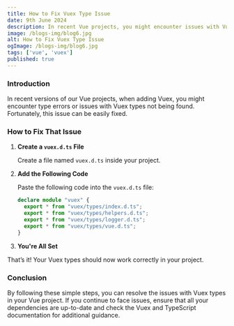 ```yaml
---
title: How to Fix Vuex Type Issue
date: 9th June 2024
description: In recent Vue projects, you might encounter issues with Vuex types not working properly. We will fix that type issue and make Vuex types work correctly.
image: /blogs-img/blog6.jpg
alt: How to Fix Vuex Type Issue
ogImage: /blogs-img/blog6.jpg
tags: ['vue', 'vuex']
published: true
---
```


### Introduction

In recent versions of our Vue projects, when adding Vuex, you might encounter type errors or issues with Vuex types not being found. Fortunately, this issue can be easily fixed.

### How to Fix That Issue

1. **Create a `vuex.d.ts` File**

   Create a file named `vuex.d.ts` inside your project.

2. **Add the Following Code**

   Paste the following code into the `vuex.d.ts` file:

   ```ts
   declare module "vuex" {
     export * from "vuex/types/index.d.ts";
     export * from "vuex/types/helpers.d.ts";
     export * from "vuex/types/logger.d.ts";
     export * from "vuex/types/vue.d.ts";
   }

   ```

3. **You're All Set**

That’s it! Your Vuex types should now work correctly in your project.

### Conclusion
By following these simple steps, you can resolve the issues with Vuex types in your Vue project. If you continue to face issues, ensure that all your dependencies are up-to-date and check the Vuex and TypeScript documentation for additional guidance.